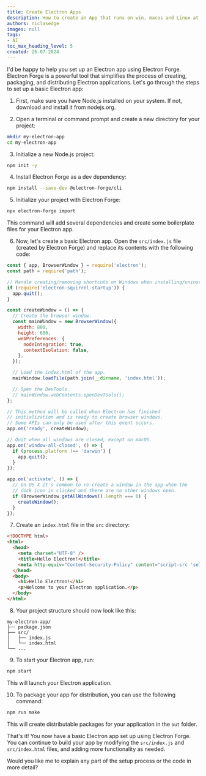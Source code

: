 ```yaml
---
title: Create Electron Apps
description: How to create an App that runs on win, macos and Linux at the same time
authors: niclasedge
images: null
tags:
- AI
toc_max_heading_level: 5
created: 26.07.2024
---
```

I'd be happy to help you set up an Electron app using Electron Forge. Electron Forge is a powerful tool that simplifies the process of creating, packaging, and distributing Electron applications. Let's go through the steps to set up a basic Electron app:

1. First, make sure you have Node.js installed on your system. If not, download and install it from nodejs.org.

2. Open a terminal or command prompt and create a new directory for your project:

```bash
mkdir my-electron-app
cd my-electron-app
```

3. Initialize a new Node.js project:

```bash
npm init -y
```

4. Install Electron Forge as a dev dependency:

```bash
npm install --save-dev @electron-forge/cli
```

5. Initialize your project with Electron Forge:

```bash
npx electron-forge import
```

This command will add several dependencies and create some boilerplate files for your Electron app.

6. Now, let's create a basic Electron app. Open the `src/index.js` file (created by Electron Forge) and replace its contents with the following code:



```javascript
const { app, BrowserWindow } = require('electron');
const path = require('path');

// Handle creating/removing shortcuts on Windows when installing/uninstalling.
if (require('electron-squirrel-startup')) {
  app.quit();
}

const createWindow = () => {
  // Create the browser window.
  const mainWindow = new BrowserWindow({
    width: 800,
    height: 600,
    webPreferences: {
      nodeIntegration: true,
      contextIsolation: false,
    },
  });

  // Load the index.html of the app.
  mainWindow.loadFile(path.join(__dirname, 'index.html'));

  // Open the DevTools.
  // mainWindow.webContents.openDevTools();
};

// This method will be called when Electron has finished
// initialization and is ready to create browser windows.
// Some APIs can only be used after this event occurs.
app.on('ready', createWindow);

// Quit when all windows are closed, except on macOS.
app.on('window-all-closed', () => {
  if (process.platform !== 'darwin') {
    app.quit();
  }
});

app.on('activate', () => {
  // On OS X it's common to re-create a window in the app when the
  // dock icon is clicked and there are no other windows open.
  if (BrowserWindow.getAllWindows().length === 0) {
    createWindow();
  }
});

```

7. Create an `index.html` file in the `src` directory:



```html
<!DOCTYPE html>
<html>
  <head>
    <meta charset="UTF-8" />
    <title>Hello Electron!</title>
    <meta http-equiv="Content-Security-Policy" content="script-src 'self' 'unsafe-inline';" />
  </head>
  <body>
    <h1>Hello Electron!</h1>
    <p>Welcome to your Electron application.</p>
  </body>
</html>

```

8. Your project structure should now look like this:

```
my-electron-app/
├── package.json
├── src/
│   ├── index.js
│   └── index.html
└── ...
```

9. To start your Electron app, run:

```bash
npm start
```

This will launch your Electron application.

10. To package your app for distribution, you can use the following command:

```bash
npm run make
```

This will create distributable packages for your application in the `out` folder.

That's it! You now have a basic Electron app set up using Electron Forge. You can continue to build your app by modifying the `src/index.js` and `src/index.html` files, and adding more functionality as needed.

Would you like me to explain any part of the setup process or the code in more detail?